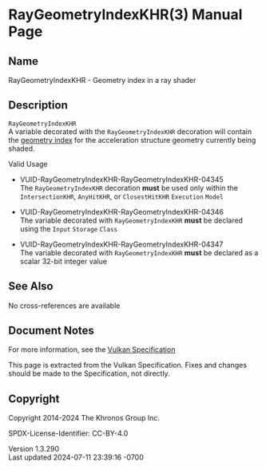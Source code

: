 # RayGeometryIndexKHR(3) Manual Page

## Name

RayGeometryIndexKHR - Geometry index in a ray shader



## <a href="#_description" class="anchor"></a>Description

`RayGeometryIndexKHR`  
A variable decorated with the `RayGeometryIndexKHR` decoration will
contain the <a
href="https://registry.khronos.org/vulkan/specs/1.3-extensions/html/vkspec.html#acceleration-structure-geometry-index"
target="_blank" rel="noopener">geometry index</a> for the acceleration
structure geometry currently being shaded.

Valid Usage

- <a href="#VUID-RayGeometryIndexKHR-RayGeometryIndexKHR-04345"
  id="VUID-RayGeometryIndexKHR-RayGeometryIndexKHR-04345"></a>
  VUID-RayGeometryIndexKHR-RayGeometryIndexKHR-04345  
  The `RayGeometryIndexKHR` decoration **must** be used only within the
  `IntersectionKHR`, `AnyHitKHR`, or `ClosestHitKHR` `Execution` `Model`

- <a href="#VUID-RayGeometryIndexKHR-RayGeometryIndexKHR-04346"
  id="VUID-RayGeometryIndexKHR-RayGeometryIndexKHR-04346"></a>
  VUID-RayGeometryIndexKHR-RayGeometryIndexKHR-04346  
  The variable decorated with `RayGeometryIndexKHR` **must** be declared
  using the `Input` `Storage` `Class`

- <a href="#VUID-RayGeometryIndexKHR-RayGeometryIndexKHR-04347"
  id="VUID-RayGeometryIndexKHR-RayGeometryIndexKHR-04347"></a>
  VUID-RayGeometryIndexKHR-RayGeometryIndexKHR-04347  
  The variable decorated with `RayGeometryIndexKHR` **must** be declared
  as a scalar 32-bit integer value

## <a href="#_see_also" class="anchor"></a>See Also

No cross-references are available

## <a href="#_document_notes" class="anchor"></a>Document Notes

For more information, see the <a
href="https://registry.khronos.org/vulkan/specs/1.3-extensions/html/vkspec.html#RayGeometryIndexKHR"
target="_blank" rel="noopener">Vulkan Specification</a>

This page is extracted from the Vulkan Specification. Fixes and changes
should be made to the Specification, not directly.

## <a href="#_copyright" class="anchor"></a>Copyright

Copyright 2014-2024 The Khronos Group Inc.

SPDX-License-Identifier: CC-BY-4.0

Version 1.3.290  
Last updated 2024-07-11 23:39:16 -0700
